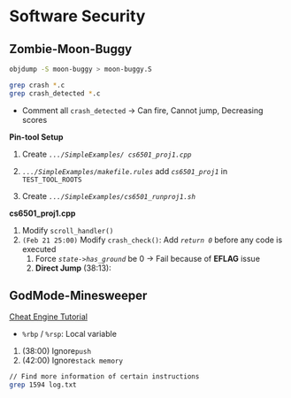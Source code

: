 # Software Security



## Zombie-Moon-Buggy

```bash
objdump -S moon-buggy > moon-buggy.S
```



```bash
grep crash *.c
grep crash_detected *.c
```

- Comment all `crash_detected` &rarr; Can fire, Cannot jump, Decreasing scores 



**Pin-tool Setup**

1. Create *`.../SimpleExamples/ cs6501_proj1.cpp`*

2. *`.../SimpleExamples/makefile.rules`* add *`cs6501_proj1`* in `TEST_TOOL_ROOTS`

3. Create *`.../SimpleExamples/cs6501_runproj1.sh`*

**cs6501_proj1.cpp**

1. Modify `scroll_handler()`
2. `(Feb 21 25:00)` Modify `crash_check()`: Add *`return 0`* before any code is executed
   1. Force *`state->has_ground`* be 0 &rarr; Fail because of **EFLAG** issue
   2. **Direct Jump** (38:13): 



## GodMode-Minesweeper

[Cheat Engine Tutorial](https://wiki.cheatengine.org/index.php?title=Tutorials:Cheat_Engine_Tutorial_Guide_x64)

- `%rbp` / `%rsp`: Local variable



1. (38:00) Ignore`push`
2. (42:00) Ignore`stack memory`



```bash
// Find more information of certain instructions
grep 1594 log.txt
```

